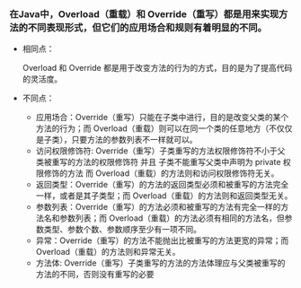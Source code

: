 ### 在Java中，Overload（重载）和 Override（重写）都是用来实现方法的不同表现形式，但它们的应用场合和规则有着明显的不同。
- 相同点：

    Overload 和 Override 都是用于改变方法的行为的方式，目的是为了提高代码的灵活度。

- 不同点：
  - 应用场合：Override（重写）只能在子类中进行，目的是改变父类的某个方法的行为；而 Overload（重载）则可以在同一个类的任意地方（不仅仅是子类），只要方法的参数列表不一样就可以。
  - 访问权限修饰符: Override（重写）子类重写的方法权限修饰符不小于父类被重写的方法的权限修饰符 并且 子类不能重写父类中声明为 private 权限修饰的方法 而 Overload（重载）的方法则和访问权限修饰符无关。
  - 返回类型：Override（重写）的方法的返回类型必须和被重写的方法完全一样，或者是其子类型；而 Overload（重载）的方法则和返回类型无关。
  - 参数列表：Override（重写）的方法必须和被重写的方法有完全一样的方法名和参数列表；而 Overload（重载）的方法必须有相同的方法名，但参数类型、参数个数、参数顺序至少有一项不同。
  - 异常：Override（重写）的方法不能抛出比被重写的方法更宽的异常；而 Overload（重载）的方法则和异常无关。
  - 方法体: Override（重写）子类重写的方法的方法体理应与父类被重写的方法的不同，否则没有重写的必要